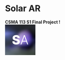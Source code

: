 
# Solar AR 
**CSMA 113 S1 Final Project !**
<br><img src="https://github.com/hc20k/Solar-AR/blob/master/Assets/icon.png?raw=true" width="100">
